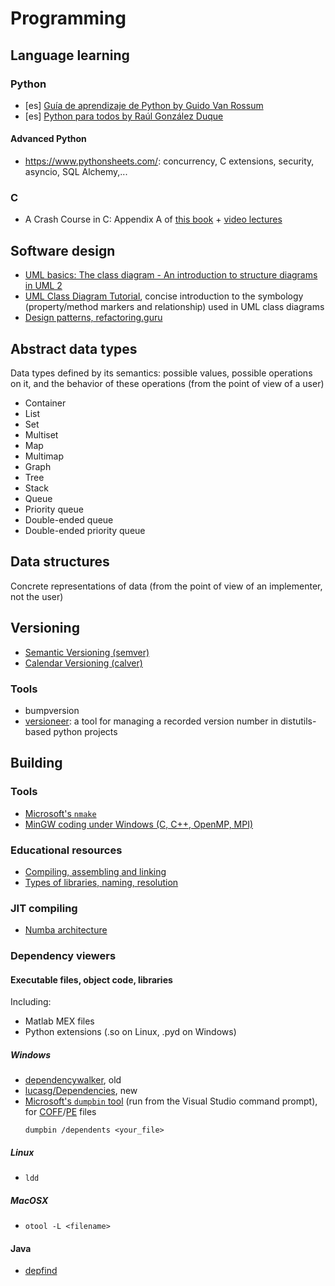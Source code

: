# Programming
## Language learning
### Python
- [es] [Guía de aprendizaje de Python by Guido Van Rossum](http://es.tldp.org/Tutoriales/Python/tut.pdf)
- [es] [Python para todos by Raúl González Duque](http://edge.launchpad.net/improve-python-spanish-doc/0.4/0.4.0/+download/Python%20para%20todos.pdf)

#### Advanced Python
- https://www.pythonsheets.com/: concurrency, C extensions, security, asyncio, SQL Alchemy,...

### C
- A Crash Course in C: Appendix A of [this book](http://hades.mech.northwestern.edu/images/e/e3/EmbeddedComputingMechatronicsSampleChapters.pdf) + [video lectures](https://www.youtube.com/playlist?list=PLggLP4f-rq02gmlePH-vQJ8PF6hyf08CN)

## Software design
- [UML basics: The class diagram - An introduction to structure diagrams in UML 2](https://www.ibm.com/developerworks/rational/library/content/RationalEdge/sep04/bell/index.html)
- [UML Class Diagram Tutorial](https://www.visual-paradigm.com/guide/uml-unified-modeling-language/uml-class-diagram-tutorial/), concise introduction to the symbology (property/method markers and relationship) used in UML class diagrams
- [Design patterns, refactoring.guru](https://refactoring.guru/design-patterns) 

## Abstract data types
Data types defined by its semantics: possible values, possible operations on it, and the behavior of these operations (from the point of view of a user)
- Container
- List
- Set
- Multiset
- Map
- Multimap
- Graph
- Tree
- Stack
- Queue
- Priority queue
- Double-ended queue
- Double-ended priority queue

## Data structures
Concrete representations of data (from the point of view of an implementer, not the user)

## Versioning
- [Semantic Versioning (semver)](https://semver.org/)
- [Calendar Versioning (calver)](https://calver.org/)

### Tools
- bumpversion
- [versioneer](https://github.com/warner/python-versioneer): a tool for managing a recorded version number in distutils-based python projects

## Building
### Tools
- [Microsoft's `nmake`](https://docs.microsoft.com/en-us/cpp/build/nmake-reference)
- [MinGW coding under Windows (C, C++, OpenMP, MPI)](http://www.math.ucla.edu/~wotaoyin/windows_coding.html)

### Educational resources
- [Compiling, assembling and linking](https://www.youtube.com/watch?v=N2y6csonII4)
- [Types of libraries, naming, resolution](https://en.wikipedia.org/wiki/Library_%28computing%29)

### JIT compiling
- [Numba architecture](http://numba.pydata.org/numba-doc/dev/developer/architecture.html)

### Dependency viewers 
#### Executable files, object code, libraries
Including: 
- Matlab MEX files
- Python extensions (.so on Linux, .pyd on Windows)

##### Windows
- [dependencywalker](http://dependencywalker.com/), old
- [lucasg/Dependencies](https://lucasg.github.io/Dependencies/), new
- [Microsoft's `dumpbin` tool](https://docs.microsoft.com/es-es/cpp/build/reference/dumpbin-reference) (run from the Visual Studio command prompt), for [COFF](https://en.wikipedia.org/wiki/COFF)/[PE](https://en.wikipedia.org/wiki/Portable_Executable) files
  ```
  dumpbin /dependents <your_file>
  ```
##### Linux
- `ldd`

##### MacOSX
- `otool -L <filename>`

#### Java
- [depfind](http://depfind.sourceforge.net/)
